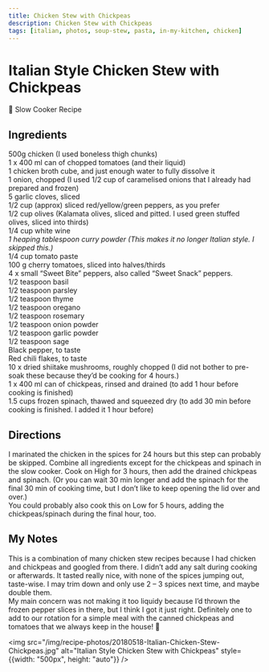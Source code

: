 ```yaml
---
title: Chicken Stew with Chickpeas
description: Chicken Stew with Chickpeas
tags: [italian, photos, soup-stew, pasta, in-my-kitchen, chicken]
---
```


# Italian Style Chicken Stew with Chickpeas

🍲 Slow Cooker Recipe

## Ingredients
500g chicken (I used boneless thigh chunks)  
1 x 400 ml can of chopped tomatoes (and their liquid)  
1 chicken broth cube, and just enough water to fully dissolve it  
1 onion, chopped (I used 1/2 cup of caramelised onions that I already had prepared and frozen)  
5 garlic cloves, sliced  
1/2 cup (approx) sliced red/yellow/green peppers, as you prefer  
1/2 cup olives (Kalamata olives, sliced and pitted. I used green stuffed olives, sliced into thirds)  
1/4 cup white wine  
*1 heaping tablespoon curry powder (This makes it no longer Italian style. I skipped this.)*  
1/4 cup tomato paste  
100 g cherry tomatoes, sliced into halves/thirds  
4 x small “Sweet Bite” peppers, also called “Sweet Snack” peppers.  
1/2 teaspoon basil  
1/2 teaspoon parsley  
1/2 teaspoon thyme  
1/2 teaspoon oregano  
1/2 teaspoon rosemary  
1/2 teaspoon onion powder  
1/2 teaspoon garlic powder  
1/2 teaspoon sage  
Black pepper, to taste  
Red chili flakes, to taste  
10 x dried shiitake mushrooms, roughly chopped (I did not bother to pre-soak these because they’d be cooking for 4 hours.)  
1 x 400 ml can of chickpeas, rinsed and drained (to add 1 hour before cooking is finished)  
1.5 cups frozen spinach, thawed and squeezed dry (to add 30 min before cooking is finished. I added it 1 hour before)  

## Directions
I marinated the chicken in the spices for 24 hours but this step can probably be skipped. Combine all ingredients except for the chickpeas and spinach in the slow cooker. Cook on High for 3 hours, then add the drained chickpeas and spinach. (Or you can wait 30 min longer and add the spinach for the final 30 min of cooking time, but I don’t like to keep opening the lid over and over.)  
You could probably also cook this on Low for 5 hours, adding the chickpeas/spinach during the final hour, too.

## My Notes
This is a combination of many chicken stew recipes because I had chicken and chickpeas and googled from there. I didn’t add any salt during cooking or afterwards. It tasted really nice, with none of the spices jumping out, taste-wise. I may trim down and only use 2 – 3 spices next time, and maybe double them.  
My main concern was not making it too liquidy because I’d thrown the frozen pepper slices in there, but I think I got it just right. Definitely one to add to our rotation for a simple meal with the canned chickpeas and tomatoes that we always keep in the house! 🙂

<img src="/img/recipe-photos/20180518-Italian-Chicken-Stew-Chickpeas.jpg" alt="Italian Style Chicken Stew with Chickpeas" style={{width: "500px", height: "auto"}} />